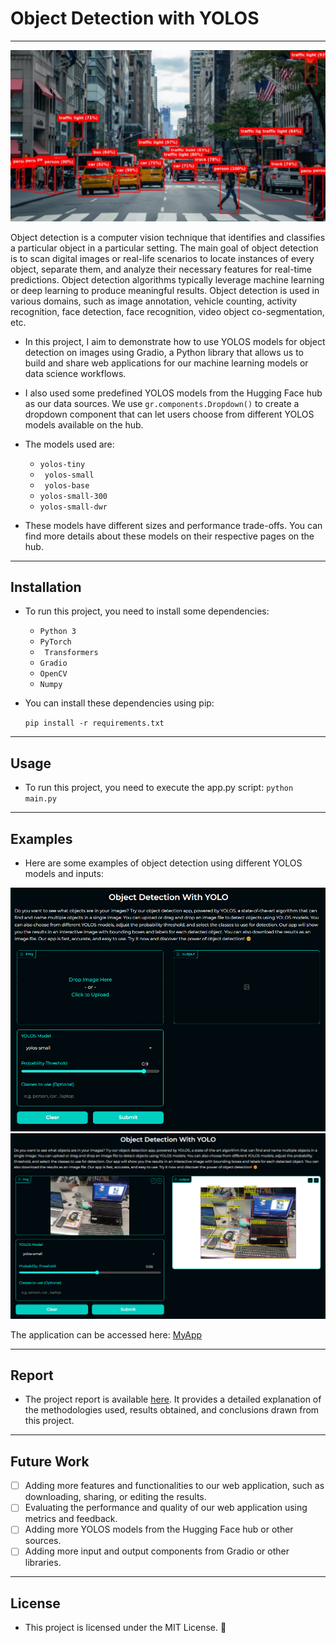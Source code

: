 # Object Detection with YOLOS
---
<center>
  <img src="https://github.com/Zaheer-10/Object-Detection/blob/main/Resources/YOLO__03.png" alt="Banner" >
</center>

Object detection is a computer vision technique that identifies and classifies a particular object in a particular setting. The main goal of object detection is to scan digital images or real-life scenarios to locate instances of every object, separate them, and analyze their necessary features for real-time predictions. Object detection algorithms typically leverage machine learning or deep learning to produce meaningful results. Object detection is used in various domains, such as image annotation, vehicle counting, activity recognition, face detection, face recognition, video object co-segmentation, etc.

- In this project, I aim to demonstrate how to use YOLOS models for object detection on  images  using Gradio, a Python library that allows us to build and share web applications for our machine learning models or data science workflows.

- I also used some predefined YOLOS models from the Hugging Face hub as our data sources. We use `gr.components.Dropdown()` to create a dropdown component that can let users choose from different YOLOS models available on the hub.
- The models used are:

  - `yolos-tiny`
  - ` yolos-small`
  - ` yolos-base`
   - `yolos-small-300`
   - `yolos-small-dwr`
- These models have different sizes and performance trade-offs. You can find more details about these models on their respective pages on the hub.
---
## Installation
- To run this project, you need to install some dependencies:

     - `Python 3`
     - `PyTorch`
    - ` Transformers`
    -  `Gradio`
     - `OpenCV`
    -  `Numpy`

- You can install these dependencies using pip:

    `pip install -r requirements.txt`

---
## Usage
- To run this project, you need to execute the app.py script:
      `python main.py`

---
## Examples
- Here are some examples of object detection using different YOLOS models and inputs:
<center>
  <img src="https://github.com/Zaheer-10/Object-Detection/blob/main/Resources/YOLO_001.png" alt="Girl in a jacket" >
  <br>
  <img src="https://github.com/Zaheer-10/Object-Detection/blob/main/Resources/YOLO_002.png" alt="Girl in a jacket" >
</center>

The application can be accessed here: [MyApp](https://huggingface.co/spaces/soulofmercara/Object-Detection-with-YOLO)

---
## Report
- The project report is available [here](https://github.com/Zaheer-10/Object-Detection/blob/main/Resources/Object_detection_Project_Report.pdf). It provides a detailed explanation of the methodologies used, results obtained, and conclusions drawn from this project.

---

## Future Work

- [ ] Adding more features and functionalities to our web application, such as downloading, sharing, or editing the results.
- [ ] Evaluating the performance and quality of our web application using metrics and feedback.
- [ ] Adding more YOLOS models from the Hugging Face hub or other sources.
- [ ] Adding more input and output components from Gradio or other libraries.

---
## License 
- This project is licensed under the MIT License. 📝
